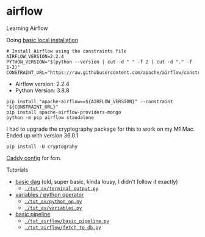 # airflow
Learning Airflow

Doing [basic local installation](https://airflow.apache.org/docs/apache-airflow/stable/start/local.html)

```shell
# Install Airflow using the constraints file
AIRFLOW_VERSION=2.2.4
PYTHON_VERSION="$(python --version | cut -d " " -f 2 | cut -d "." -f 1-2)"
CONSTRAINT_URL="https://raw.githubusercontent.com/apache/airflow/constraints-${AIRFLOW_VERSION}/constraints-${PYTHON_VERSION}.txt"
```
- Airflow version: 2.2.4
- Python Version: 3.8.8

```shell
pip install "apache-airflow==${AIRFLOW_VERSION}" --constraint "${CONSTRAINT_URL}"
pip install apache-airflow-providers-mongo
python -m pip airflow standalone
```

I had to upgrade the cryptography package for this to work on my M1 Mac.  
Ended up with version 36.0.1
```shell
pip install -U cryptograhy
```

[Caddy config](./Caddyfile) for fcm.

Tutorials
- [basic dag](https://www.analyticsvidhya.com/blog/2020/11/getting-started-with-apache-airflow/) (old, super basic, kinda lousy, I didn't follow it exactly)
  - [`./tut_av/terminal_output.py`](./tut_av/terminal_output.py)
- [variables / python operator](https://www.analyticsvidhya.com/blog/2020/11/data-engineering-101-getting-started-with-python-operator-in-apache-airflow/)
  - [`./tut_av/python_op.py`](./tut_av/python_op.py)
  - [`./tut_av/variables.py`](./tut_av/variables.py)
- [basic pipeline](https://airflow.apache.org/docs/apache-airflow/stable/tutorial.html)
  - [`./tut_airflow/basic_pipeline.py`](./tut_airflow/basic_pipeline.py)
  - [`./tut_airflow/fetch_to_db.py`](./tut_airflow/fetch_to_db.py)